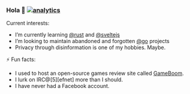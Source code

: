 ### Hola 👋 [![analytics](http://www.google-analytics.com/collect?v=1&t=pageview&tid=UA-549618-11&cid=1199c303-fe5c-4b09-bc41-c6e30eeb9c7a&dp=%2Fsrfrog)]()

Current interests:
- I’m currently learning [@rust][1] and [@sveltejs][2]
- I’m looking to maintain abandoned and forgotten [@go][3] projects
- Privacy through disinformation is one of my hobbies. Maybe.

⚡ Fun facts:
- I used to host an open-source games review site called [GameBoom][4].
- I lurk on IRC@[5][efnet] more than I should.
- I have never had a Facebook account.

[1]: https://github.com/rust-lang
[2]: https://github.com/sveltejs/svelte
[3]: https://github.com/golang
[4]: http://gameboom.net
[5]: http://chat.efnet.org:9090/?channels=%23LiCe&Login=Login
